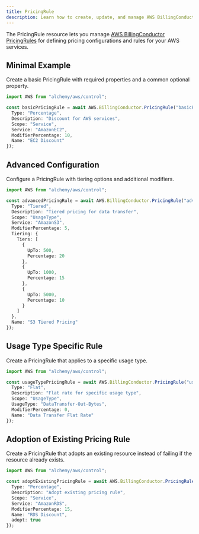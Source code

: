 ```yaml
---
title: PricingRule
description: Learn how to create, update, and manage AWS BillingConductor PricingRules using Alchemy Cloud Control.
---
```


The PricingRule resource lets you manage [AWS BillingConductor PricingRules](https://docs.aws.amazon.com/billingconductor/latest/userguide/) for defining pricing configurations and rules for your AWS services.

## Minimal Example

Create a basic PricingRule with required properties and a common optional property.

```ts
import AWS from "alchemy/aws/control";

const basicPricingRule = await AWS.BillingConductor.PricingRule("basicPricingRule", {
  Type: "Percentage",
  Description: "Discount for AWS services",
  Scope: "Service",
  Service: "AmazonEC2",
  ModifierPercentage: 10,
  Name: "EC2 Discount"
});
```

## Advanced Configuration

Configure a PricingRule with tiering options and additional modifiers.

```ts
import AWS from "alchemy/aws/control";

const advancedPricingRule = await AWS.BillingConductor.PricingRule("advancedPricingRule", {
  Type: "Tiered",
  Description: "Tiered pricing for data transfer",
  Scope: "UsageType",
  Service: "AmazonS3",
  ModifierPercentage: 5,
  Tiering: {
    Tiers: [
      {
        UpTo: 500,
        Percentage: 20
      },
      {
        UpTo: 1000,
        Percentage: 15
      },
      {
        UpTo: 5000,
        Percentage: 10
      }
    ]
  },
  Name: "S3 Tiered Pricing"
});
```

## Usage Type Specific Rule

Create a PricingRule that applies to a specific usage type.

```ts
import AWS from "alchemy/aws/control";

const usageTypePricingRule = await AWS.BillingConductor.PricingRule("usageTypePricingRule", {
  Type: "Flat",
  Description: "Flat rate for specific usage type",
  Scope: "UsageType",
  UsageType: "DataTransfer-Out-Bytes",
  ModifierPercentage: 0,
  Name: "Data Transfer Flat Rate"
});
```

## Adoption of Existing Pricing Rule

Create a PricingRule that adopts an existing resource instead of failing if the resource already exists.

```ts
import AWS from "alchemy/aws/control";

const adoptExistingPricingRule = await AWS.BillingConductor.PricingRule("adoptExistingPricingRule", {
  Type: "Percentage",
  Description: "Adopt existing pricing rule",
  Scope: "Service",
  Service: "AmazonRDS",
  ModifierPercentage: 15,
  Name: "RDS Discount",
  adopt: true
});
```
